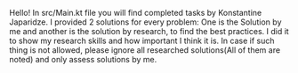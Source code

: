 
 
 Hello! In src/Main.kt file you will find completed tasks by Konstantine Japaridze.
 I provided 2 solutions for every problem: One is the Solution by me and another  is the solution by research,
 to find the best practices. I did it to show my research skills and how important I think it is.
 In case if such thing is not allowed, please ignore all researched solutions(All of them are noted)  and only assess
 solutions by me.
